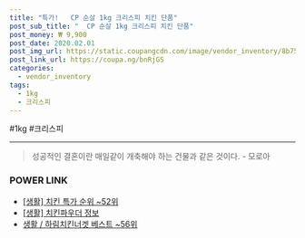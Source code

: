 ```yaml
--- 
title: "특가!   CP 순살 1kg 크리스피 치킨 단품" 
post_sub_title: "  CP 순살 1kg 크리스피 치킨 단품" 
post_money: ₩ 9,900 
post_date: 2020.02.01 
post_img_url: https://static.coupangcdn.com/image/vendor_inventory/8b75/7002f4fa24e0c09f63937960d7253dac0799e3fa8ae984ec0bfde972a418.jpg 
post_link_url: https://coupa.ng/bnRjGS 
categories: 
  - vendor_inventory 
tags: 
  - 1kg 
  - 크리스피 
--- 
```

  #1kg #크리스피 
<hr> 

> 성공적인 결혼이란 매일같이 개축해야 하는 건물과 같은 것이다. - 모로아 


### POWER LINK

* <a href="https://blog.naver.com/sakai111/221792104744" target="_blank"> [생활] 치킨 특가 순위 ~52위</a>
* <a href="https://blog.naver.com/sakai111/221758650881" target="_blank"> [생활] 치킨파우더 정보 </a>
* <a href="https://blog.naver.com/santokki14/221792921267" target="_blank">생활 / 하림치킨너겟 베스트 ~56위</a>
